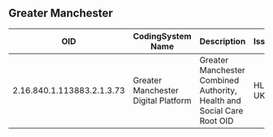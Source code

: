 ## Greater Manchester

| OID | CodingSystem Name |	Description | Issuer |
|---- | ------------------| ----------- | ------ |
| 2.16.840.1.113883.2.1.3.73 | Greater Manchester Digital Platform | Greater Manchester Combined Authority, Health and Social Care Root OID | HL7 UK |
